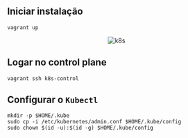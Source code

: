 ## Iniciar instalação
```console
vagrant up
```

<p align="center">
  <img alt="k8s" src="../../data/k8s-images/k8s-admin-4.png">
</p>

## Logar no control plane
```console
vagrant ssh k8s-control
```

## Configurar o `Kubectl`
```console
mkdir -p $HOME/.kube
sudo cp -i /etc/kubernetes/admin.conf $HOME/.kube/config
sudo chown $(id -u):$(id -g) $HOME/.kube/config
```